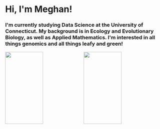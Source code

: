 # Hi, I'm Meghan!
### I'm currently studying Data Science at the University of Connecticut. My background is in Ecology and Evolutionary Biology, as well as Applied Mathematics. I'm interested in all things genomics and all things leafy and green!

<p float="left">
  <img src="https://live.staticflickr.com/2/1575475_1b305cbad3_b.jpg" width="49%" height="230"/>
  <img src="https://www.publicdomainpictures.net/pictures/450000/velka/dna-biology-science-dna-helix.jpg" width="49%" height="230" />
</p>

